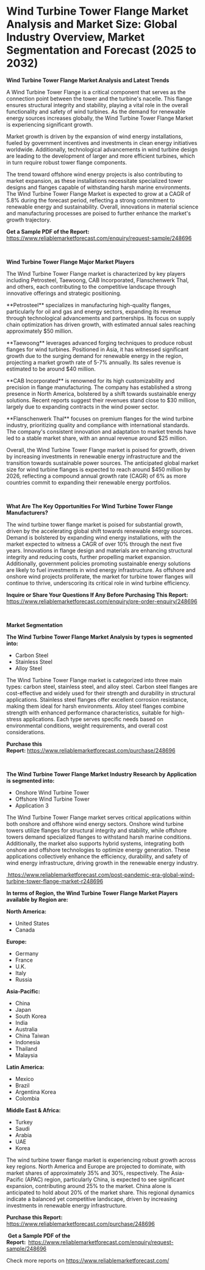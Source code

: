 <p><h1>Wind Turbine Tower Flange Market Analysis and Market Size: Global Industry Overview, Market Segmentation and Forecast (2025 to 2032)</h1></p><p><strong>Wind Turbine Tower Flange Market Analysis and Latest Trends</strong></p>
<p><p>A Wind Turbine Tower Flange is a critical component that serves as the connection point between the tower and the turbine's nacelle. This flange ensures structural integrity and stability, playing a vital role in the overall functionality and safety of wind turbines. As the demand for renewable energy sources increases globally, the Wind Turbine Tower Flange Market is experiencing significant growth. </p><p>Market growth is driven by the expansion of wind energy installations, fueled by government incentives and investments in clean energy initiatives worldwide. Additionally, technological advancements in wind turbine design are leading to the development of larger and more efficient turbines, which in turn require robust tower flange components. </p><p>The trend toward offshore wind energy projects is also contributing to market expansion, as these installations necessitate specialized tower designs and flanges capable of withstanding harsh marine environments. The Wind Turbine Tower Flange Market is expected to grow at a CAGR of 5.8% during the forecast period, reflecting a strong commitment to renewable energy and sustainability. Overall, innovations in material science and manufacturing processes are poised to further enhance the market's growth trajectory.</p></p>
<p><strong>Get a Sample PDF of the Report:&nbsp;</strong> <a href="https://www.reliablemarketforecast.com/enquiry/request-sample/248696?utm_campaign=3491&utm_medium=2&utm_source=Github&utm_content=ia&utm_term=11042025&utm_id=wind-turbine-tower-flange">https://www.reliablemarketforecast.com/enquiry/request-sample/248696</a></p>
<p>&nbsp;</p>
<p><strong>Wind Turbine Tower Flange Major Market Players</strong></p>
<p><p>The Wind Turbine Tower Flange market is characterized by key players including Petrosteel, Taewoong, CAB Incorporated, Flanschenwerk Thal, and others, each contributing to the competitive landscape through innovative offerings and strategic positioning.</p><p>**Petrosteel** specializes in manufacturing high-quality flanges, particularly for oil and gas and energy sectors, expanding its revenue through technological advancements and partnerships. Its focus on supply chain optimization has driven growth, with estimated annual sales reaching approximately $50 million.</p><p>**Taewoong** leverages advanced forging techniques to produce robust flanges for wind turbines. Positioned in Asia, it has witnessed significant growth due to the surging demand for renewable energy in the region, projecting a market growth rate of 5-7% annually. Its sales revenue is estimated to be around $40 million.</p><p>**CAB Incorporated** is renowned for its high customizability and precision in flange manufacturing. The company has established a strong presence in North America, bolstered by a shift towards sustainable energy solutions. Recent reports suggest their revenues stand close to $30 million, largely due to expanding contracts in the wind power sector.</p><p>**Flanschenwerk Thal** focuses on premium flanges for the wind turbine industry, prioritizing quality and compliance with international standards. The company's consistent innovation and adaptation to market trends have led to a stable market share, with an annual revenue around $25 million.</p><p>Overall, the Wind Turbine Tower Flange market is poised for growth, driven by increasing investments in renewable energy infrastructure and the transition towards sustainable power sources. The anticipated global market size for wind turbine flanges is expected to reach around $450 million by 2026, reflecting a compound annual growth rate (CAGR) of 6% as more countries commit to expanding their renewable energy portfolios.</p></p>
<p>&nbsp;</p>
<p><strong>What Are The Key Opportunities For Wind Turbine Tower Flange Manufacturers?</strong></p>
<p><p>The wind turbine tower flange market is poised for substantial growth, driven by the accelerating global shift towards renewable energy sources. Demand is bolstered by expanding wind energy installations, with the market expected to witness a CAGR of over 10% through the next five years. Innovations in flange design and materials are enhancing structural integrity and reducing costs, further propelling market expansion. Additionally, government policies promoting sustainable energy solutions are likely to fuel investments in wind energy infrastructure. As offshore and onshore wind projects proliferate, the market for turbine tower flanges will continue to thrive, underscoring its critical role in wind turbine efficiency.</p></p>
<p><strong>Inquire or Share Your Questions If Any Before Purchasing This Report:</strong> <a href="https://www.reliablemarketforecast.com/enquiry/pre-order-enquiry/248696?utm_campaign=3491&utm_medium=2&utm_source=Github&utm_content=ia&utm_term=11042025&utm_id=wind-turbine-tower-flange">https://www.reliablemarketforecast.com/enquiry/pre-order-enquiry/248696</a></p>
<p>&nbsp;</p>
<p><strong>Market Segmentation</strong></p>
<p><strong>The Wind Turbine Tower Flange Market Analysis by types is segmented into:</strong></p>
<p><ul><li>Carbon Steel</li><li>Stainless Steel</li><li>Alloy Steel</li></ul></p>
<p><p>The Wind Turbine Tower Flange market is categorized into three main types: carbon steel, stainless steel, and alloy steel. Carbon steel flanges are cost-effective and widely used for their strength and durability in structural applications. Stainless steel flanges offer excellent corrosion resistance, making them ideal for harsh environments. Alloy steel flanges combine strength with enhanced performance characteristics, suitable for high-stress applications. Each type serves specific needs based on environmental conditions, weight requirements, and overall cost considerations.</p></p>
<p><strong>Purchase this Report:&nbsp;</strong><a href="https://www.reliablemarketforecast.com/purchase/248696?utm_campaign=3491&utm_medium=2&utm_source=Github&utm_content=ia&utm_term=11042025&utm_id=wind-turbine-tower-flange">https://www.reliablemarketforecast.com/purchase/248696</a></p>
<p>&nbsp;</p>
<p><strong>The Wind Turbine Tower Flange Market Industry Research by Application is segmented into:</strong></p>
<p><ul><li>Onshore Wind Turbine Tower</li><li>Offshore Wind Turbine Tower</li><li>Application 3</li></ul></p>
<p><p>The Wind Turbine Tower Flange market serves critical applications within both onshore and offshore wind energy sectors. Onshore wind turbine towers utilize flanges for structural integrity and stability, while offshore towers demand specialized flanges to withstand harsh marine conditions. Additionally, the market also supports hybrid systems, integrating both onshore and offshore technologies to optimize energy generation. These applications collectively enhance the efficiency, durability, and safety of wind energy infrastructure, driving growth in the renewable energy industry.</p></p>
<p><a href="https://www.reliablemarketforecast.com/post-pandemic-era-global-wind-turbine-tower-flange-market-r248696?utm_campaign=3491&utm_medium=2&utm_source=Github&utm_content=ia&utm_term=11042025&utm_id=wind-turbine-tower-flange">&nbsp;https://www.reliablemarketforecast.com/post-pandemic-era-global-wind-turbine-tower-flange-market-r248696</a></p>
<p><strong>In terms of Region, the Wind Turbine Tower Flange Market Players available by Region are:</strong></p>
<p>
    <p> <strong> North America: </strong>
        <ul>
            <li>United States</li>
            <li>Canada</li>
        </ul>
        </p> 
    <p> <strong> Europe: </strong>
        <ul>
            <li>Germany</li>
            <li>France</li>
            <li>U.K.</li>
            <li>Italy</li>
            <li>Russia</li>
        </ul>
        </p> 
    <p> <strong> Asia-Pacific: </strong>
        <ul>
            <li>China</li>
            <li>Japan</li>
            <li>South Korea</li>
            <li>India</li>
            <li>Australia</li>
            <li>China Taiwan</li>
            <li>Indonesia</li>
            <li>Thailand</li>
            <li>Malaysia</li>
        </ul>
        </p> 
    <p> <strong> Latin America: </strong>
        <ul>
            <li>Mexico</li>
            <li>Brazil</li>
            <li>Argentina Korea</li>
            <li>Colombia</li>
        </ul>
        </p> 
    <p> <strong> Middle East & Africa: </strong>
        <ul>
            <li>Turkey</li>
            <li>Saudi</li>
            <li>Arabia</li>
            <li>UAE</li>
            <li>Korea</li>
        </ul>
    </p>
    </p>
<p><p>The wind turbine tower flange market is experiencing robust growth across key regions. North America and Europe are projected to dominate, with market shares of approximately 35% and 30%, respectively. The Asia-Pacific (APAC) region, particularly China, is expected to see significant expansion, contributing around 25% to the market. China alone is anticipated to hold about 20% of the market share. This regional dynamics indicate a balanced yet competitive landscape, driven by increasing investments in renewable energy infrastructure.</p></p>
<p><strong>Purchase this Report: </strong><a href="https://www.reliablemarketforecast.com/purchase/248696?utm_campaign=3491&utm_medium=2&utm_source=Github&utm_content=ia&utm_term=11042025&utm_id=wind-turbine-tower-flange">https://www.reliablemarketforecast.com/purchase/248696</a></p>
<p>&nbsp;<strong>Get a Sample PDF of the Report:&nbsp;&nbsp;</strong><a href="https://www.reliablemarketforecast.com/enquiry/request-sample/248696?utm_campaign=3491&utm_medium=2&utm_source=Github&utm_content=ia&utm_term=11042025&utm_id=wind-turbine-tower-flange">https://www.reliablemarketforecast.com/enquiry/request-sample/248696</a></p>
<p><strong></strong></p>
<p>Check more reports on <a href="https://www.reliablemarketforecast.com/?utm_campaign=3491&utm_medium=2&utm_source=Github&utm_content=ia&utm_term=11042025&utm_id=wind-turbine-tower-flange">https://www.reliablemarketforecast.com/</a></p>